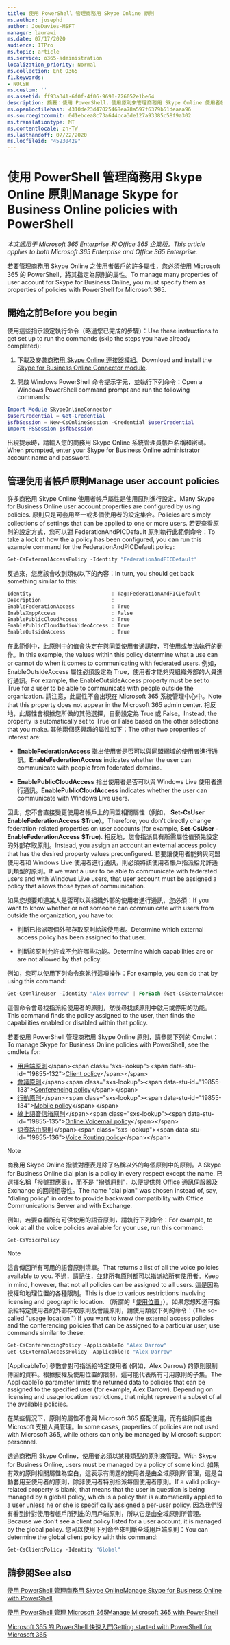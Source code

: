 ```yaml
---
title: 使用 PowerShell 管理商務用 Skype Online 原則
ms.author: josephd
author: JoeDavies-MSFT
manager: laurawi
ms.date: 07/17/2020
audience: ITPro
ms.topic: article
ms.service: o365-administration
localization_priority: Normal
ms.collection: Ent_O365
f1.keywords:
- NOCSH
ms.custom: ''
ms.assetid: ff93a341-6f0f-4f06-9690-726052e1be64
description: 摘要：使用 PowerShell，使用原則來管理商務用 Skype Online 使用者帳戶屬性。
ms.openlocfilehash: 4310de23d47025468ea78a597f6379b51deaaa96
ms.sourcegitcommit: 0d1ebcea8c73a644cca3de127a93385c58f9a302
ms.translationtype: MT
ms.contentlocale: zh-TW
ms.lasthandoff: 07/22/2020
ms.locfileid: "45230429"
---
```

# <a name="manage-skype-for-business-online-policies-with-powershell"></a><span data-ttu-id="19855-103">使用 PowerShell 管理商務用 Skype Online 原則</span><span class="sxs-lookup"><span data-stu-id="19855-103">Manage Skype for Business Online policies with PowerShell</span></span>

<span data-ttu-id="19855-104">*本文適用于 Microsoft 365 Enterprise 和 Office 365 企業版。*</span><span class="sxs-lookup"><span data-stu-id="19855-104">*This article applies to both Microsoft 365 Enterprise and Office 365 Enterprise.*</span></span>

<span data-ttu-id="19855-105">若要管理商務用 Skype Online 之使用者帳戶的許多屬性，您必須使用 Microsoft 365 的 PowerShell，將其指定為原則的屬性。</span><span class="sxs-lookup"><span data-stu-id="19855-105">To manage many properties of user account for Skype for Business Online, you must specify them as properties of policies with PowerShell for Microsoft 365.</span></span>
  
## <a name="before-you-begin"></a><span data-ttu-id="19855-106">開始之前</span><span class="sxs-lookup"><span data-stu-id="19855-106">Before you begin</span></span>

<span data-ttu-id="19855-107">使用這些指示設定執行命令（略過您已完成的步驟）：</span><span class="sxs-lookup"><span data-stu-id="19855-107">Use these instructions to get set up to run the commands (skip the steps you have already completed):</span></span>
  
1. <span data-ttu-id="19855-108">下載及安裝[商務用 Skype Online 連接器模組](https://www.microsoft.com/download/details.aspx?id=39366)。</span><span class="sxs-lookup"><span data-stu-id="19855-108">Download and install the [Skype for Business Online Connector module](https://www.microsoft.com/download/details.aspx?id=39366).</span></span>
    
2. <span data-ttu-id="19855-109">開啟 Windows PowerShell 命令提示字元，並執行下列命令：</span><span class="sxs-lookup"><span data-stu-id="19855-109">Open a Windows PowerShell command prompt and run the following commands:</span></span> 
    
```powershell
Import-Module SkypeOnlineConnector
$userCredential = Get-Credential
$sfbSession = New-CsOnlineSession -Credential $userCredential
Import-PSSession $sfbSession
  ```

<span data-ttu-id="19855-110">出現提示時，請輸入您的商務用 Skype Online 系統管理員帳戶名稱和密碼。</span><span class="sxs-lookup"><span data-stu-id="19855-110">When prompted, enter your Skype for Business Online administrator account name and password.</span></span>
    
## <a name="manage-user-account-policies"></a><span data-ttu-id="19855-111">管理使用者帳戶原則</span><span class="sxs-lookup"><span data-stu-id="19855-111">Manage user account policies</span></span>

<span data-ttu-id="19855-112">許多商務用 Skype Online 使用者帳戶屬性是使用原則進行設定。</span><span class="sxs-lookup"><span data-stu-id="19855-112">Many Skype for Business Online user account properties are configured by using policies.</span></span> <span data-ttu-id="19855-113">原則只是可套用至一或多個使用者的設定集合。</span><span class="sxs-lookup"><span data-stu-id="19855-113">Policies are simply collections of settings that can be applied to one or more users.</span></span> <span data-ttu-id="19855-114">若要查看原則的設定方式，您可以對 FederationAndPICDefault 原則執行此範例命令：</span><span class="sxs-lookup"><span data-stu-id="19855-114">To take a look at how the a policy has been configured, you can run this example command for the FederationAndPICDefault policy:</span></span>
  
```powershell
Get-CsExternalAccessPolicy -Identity "FederationAndPICDefault"
```

<span data-ttu-id="19855-115">反過來，您應該會收到類似以下的內容：</span><span class="sxs-lookup"><span data-stu-id="19855-115">In turn, you should get back something similar to this:</span></span>
  
```powershell
Identity                          : Tag:FederationAndPICDefault
Description                       :
EnableFederationAccess            : True
EnableXmppAccess                  : False
EnablePublicCloudAccess           : True
EnablePublicCloudAudioVideoAccess : True
EnableOutsideAccess               : True
```

<span data-ttu-id="19855-116">在此範例中，此原則中的值會決定在與同盟使用者通訊時，可使用或無法執行的動作。</span><span class="sxs-lookup"><span data-stu-id="19855-116">In this example, the values within this policy determine what a use can or cannot do when it comes to communicating with federated users.</span></span> <span data-ttu-id="19855-117">例如，EnableOutsideAccess 屬性必須設定為 True，使用者才能夠與組織外部的人員進行通訊。</span><span class="sxs-lookup"><span data-stu-id="19855-117">For example, the EnableOutsideAccess property must be set to True for a user to be able to communicate with people outside the organization.</span></span> <span data-ttu-id="19855-118">請注意，此屬性不會出現在 Microsoft 365 系統管理中心中。</span><span class="sxs-lookup"><span data-stu-id="19855-118">Note that this property does not appear in the Microsoft 365 admin center.</span></span> <span data-ttu-id="19855-119">相反地，此屬性會根據您所做的其他選擇，自動設定為 True 或 False。</span><span class="sxs-lookup"><span data-stu-id="19855-119">Instead, the property is automatically set to True or False based on the other selections that you make.</span></span> <span data-ttu-id="19855-120">其他兩個感興趣的屬性如下：</span><span class="sxs-lookup"><span data-stu-id="19855-120">The other two properties of interest are:</span></span>
  
- <span data-ttu-id="19855-121">**EnableFederationAccess** 指出使用者是否可以與同盟網域的使用者進行通訊。</span><span class="sxs-lookup"><span data-stu-id="19855-121">**EnableFederationAccess** indicates whether the user can communicate with people from federated domains.</span></span>
    
- <span data-ttu-id="19855-122">**EnablePublicCloudAccess** 指出使用者是否可以與 Windows Live 使用者進行通訊。</span><span class="sxs-lookup"><span data-stu-id="19855-122">**EnablePublicCloudAccess** indicates whether the user can communicate with Windows Live users.</span></span>
    
<span data-ttu-id="19855-123">因此，您不會直接變更使用者帳戶上的同盟相關屬性（例如， **Set-CsUser EnableFederationAccess $True**）。</span><span class="sxs-lookup"><span data-stu-id="19855-123">Therefore, you don't directly change federation-related properties on user accounts (for example, **Set-CsUser -EnableFederationAccess $True**).</span></span> <span data-ttu-id="19855-124">相反地，您會指派具有所需屬性值預先設定的外部存取原則。</span><span class="sxs-lookup"><span data-stu-id="19855-124">Instead, you assign an account an external access policy that has the desired property values preconfigured.</span></span> <span data-ttu-id="19855-125">若要讓使用者能夠與同盟使用者和 Windows Live 使用者進行通訊，則必須將該使用者帳戶指派給允許通訊類型的原則。</span><span class="sxs-lookup"><span data-stu-id="19855-125">If we want a user to be able to communicate with federated users and with Windows Live users, that user account must be assigned a policy that allows those types of communication.</span></span>
  
<span data-ttu-id="19855-126">如果您想要知道某人是否可以與組織外部的使用者進行通訊，您必須：</span><span class="sxs-lookup"><span data-stu-id="19855-126">If you want to know whether or not someone can communicate with users from outside the organization, you have to:</span></span>
  
- <span data-ttu-id="19855-127">判斷已指派哪個外部存取原則給該使用者。</span><span class="sxs-lookup"><span data-stu-id="19855-127">Determine which external access policy has been assigned to that user.</span></span>
    
- <span data-ttu-id="19855-128">判斷該原則允許或不允許哪些功能。</span><span class="sxs-lookup"><span data-stu-id="19855-128">Determine which capabilities are or are not allowed by that policy.</span></span>
    
<span data-ttu-id="19855-129">例如，您可以使用下列命令來執行這項操作：</span><span class="sxs-lookup"><span data-stu-id="19855-129">For example, you can do that by using this command:</span></span>
  
```powershell
Get-CsOnlineUser -Identity "Alex Darrow" | ForEach {Get-CsExternalAccessPolicy -Identity $_.ExternalAccessPolicy}
```

<span data-ttu-id="19855-130">這個命令會尋找指派給使用者的原則，然後尋找該原則中啟用或停用的功能。</span><span class="sxs-lookup"><span data-stu-id="19855-130">This command finds the policy assigned to the user, then finds the capabilities enabled or disabled within that policy.</span></span>
  
<span data-ttu-id="19855-131">若要使用 PowerShell 管理商務用 Skype Online 原則，請參閱下列的 Cmdlet：</span><span class="sxs-lookup"><span data-stu-id="19855-131">To manage Skype for Business Online policies with PowerShell, see the cmdlets for:</span></span>

- <span data-ttu-id="19855-132">[用戶端原則](https://docs.microsoft.com/previous-versions//mt228132(v=technet.10)#client-policy-cmdlets)</span><span class="sxs-lookup"><span data-stu-id="19855-132">[Client policy](https://docs.microsoft.com/previous-versions//mt228132(v=technet.10)#client-policy-cmdlets)</span></span>
- <span data-ttu-id="19855-133">[會議原則](https://docs.microsoft.com/previous-versions//mt228132(v=technet.10)#conferencing-policy-cmdlets)</span><span class="sxs-lookup"><span data-stu-id="19855-133">[Conferencing policy](https://docs.microsoft.com/previous-versions//mt228132(v=technet.10)#conferencing-policy-cmdlets)</span></span>
- <span data-ttu-id="19855-134">[行動原則](https://docs.microsoft.com/previous-versions//mt228132(v=technet.10)#mobile-policy-cmdlets)</span><span class="sxs-lookup"><span data-stu-id="19855-134">[Mobile policy](https://docs.microsoft.com/previous-versions//mt228132(v=technet.10)#mobile-policy-cmdlets)</span></span>
- <span data-ttu-id="19855-135">[線上語音信箱原則](https://docs.microsoft.com/previous-versions//mt228132(v=technet.10)#online-voicemail-policy-cmdlets)</span><span class="sxs-lookup"><span data-stu-id="19855-135">[Online Voicemail policy](https://docs.microsoft.com/previous-versions//mt228132(v=technet.10)#online-voicemail-policy-cmdlets)</span></span>
- <span data-ttu-id="19855-136">[語音路由原則](https://docs.microsoft.com/previous-versions//mt228132(v=technet.10)#voice-routing-policy-cmdlets)</span><span class="sxs-lookup"><span data-stu-id="19855-136">[Voice Routing policy](https://docs.microsoft.com/previous-versions//mt228132(v=technet.10)#voice-routing-policy-cmdlets)</span></span>


> [!NOTE]
> <span data-ttu-id="19855-137">商務用 Skype Online 撥號對應表是除了名稱以外的每個原則中的原則。</span><span class="sxs-lookup"><span data-stu-id="19855-137">A Skype for Business Online dial plan is a policy in every respect except the name.</span></span> <span data-ttu-id="19855-138">已選擇名稱「撥號對應表」，而不是 "撥號原則"，以便提供與 Office 通訊伺服器及 Exchange 的回溯相容性。</span><span class="sxs-lookup"><span data-stu-id="19855-138">The name "dial plan" was chosen instead of, say, "dialing policy" in order to provide backward compatibility with Office Communications Server and with Exchange.</span></span> 
  
<span data-ttu-id="19855-139">例如，若要查看所有可供使用的語音原則，請執行下列命令：</span><span class="sxs-lookup"><span data-stu-id="19855-139">For example, to look at all the voice policies available for your use, run this command:</span></span>
  
```powershell
Get-CsVoicePolicy
```

> [!NOTE]
> <span data-ttu-id="19855-140">這會傳回所有可用的語音原則清單。</span><span class="sxs-lookup"><span data-stu-id="19855-140">That returns a list of all the voice policies available to you.</span></span> <span data-ttu-id="19855-141">不過，請記住，並非所有原則都可以指派給所有使用者。</span><span class="sxs-lookup"><span data-stu-id="19855-141">Keep in mind, however, that not all policies can be assigned to all users.</span></span> <span data-ttu-id="19855-142">這是因為授權和地理位置的各種限制。</span><span class="sxs-lookup"><span data-stu-id="19855-142">This is due to various restrictions involving licensing and geographic location.</span></span> <span data-ttu-id="19855-143">（所謂的「[使用位置](https://msdn.microsoft.com/library/azure/dn194136.aspx)」）。如果您想知道可指派給特定使用者的外部存取原則及會議原則，請使用類似下列的命令：</span><span class="sxs-lookup"><span data-stu-id="19855-143">(The so-called "[usage location](https://msdn.microsoft.com/library/azure/dn194136.aspx).") If you want to know the external access policies and the conferencing policies that can be assigned to a particular user, use commands similar to these:</span></span> 

```powershell
Get-CsConferencingPolicy -ApplicableTo "Alex Darrow"
Get-CsExternalAccessPolicy -ApplicableTo "Alex Darrow"
```

<span data-ttu-id="19855-p106">[ApplicableTo] 參數會對可指派給特定使用者 (例如，Alex Darrow) 的原則限制傳回的資料。根據授權及使用位置的限制，這可能代表所有可用原則的子集。</span><span class="sxs-lookup"><span data-stu-id="19855-p106">The ApplicableTo parameter limits the returned data to policies that can be assigned to the specified user (for example, Alex Darrow). Depending on licensing and usage location restrictions, that might represent a subset of all the available policies.</span></span> 
  
<span data-ttu-id="19855-146">在某些情況下，原則的屬性不會與 Microsoft 365 搭配使用，而有些則只能由 Microsoft 支援人員管理。</span><span class="sxs-lookup"><span data-stu-id="19855-146">In some cases, properties of policies are not used with Microsoft 365, while others can only be managed by Microsoft support personnel.</span></span> 
  
<span data-ttu-id="19855-147">透過商務用 Skype Online，使用者必須以某種類型的原則來管理。</span><span class="sxs-lookup"><span data-stu-id="19855-147">With Skype for Business Online, users must be managed by a policy of some kind.</span></span> <span data-ttu-id="19855-148">如果有效的原則相關屬性為空白，這表示有問題的使用者是由全域原則所管理，這是自動套用至使用者的原則，除非使用者特別指派每個使用者原則。</span><span class="sxs-lookup"><span data-stu-id="19855-148">If a valid policy-related property is blank, that means that the user in question is being managed by a global policy, which is a policy that is automatically applied to a user unless he or she is specifically assigned a per-user policy.</span></span> <span data-ttu-id="19855-149">因為我們沒有看到針對使用者帳戶所列出的用戶端原則，所以它是由全域原則所管理。</span><span class="sxs-lookup"><span data-stu-id="19855-149">Because we don't see a client policy listed for a user account, it is managed by the global policy.</span></span> <span data-ttu-id="19855-150">您可以使用下列命令來判斷全域用戶端原則：</span><span class="sxs-lookup"><span data-stu-id="19855-150">You can determine the global client policy with this command:</span></span>
  
```powershell
Get-CsClientPolicy -Identity "Global"
```

## <a name="see-also"></a><span data-ttu-id="19855-151">請參閱</span><span class="sxs-lookup"><span data-stu-id="19855-151">See also</span></span>

[<span data-ttu-id="19855-152">使用 PowerShell 管理商務用 Skype Online</span><span class="sxs-lookup"><span data-stu-id="19855-152">Manage Skype for Business Online with PowerShell</span></span>](manage-skype-for-business-online-with-office-365-powershell.md)
  
[<span data-ttu-id="19855-153">使用 PowerShell 管理 Microsoft 365</span><span class="sxs-lookup"><span data-stu-id="19855-153">Manage Microsoft 365 with PowerShell</span></span>](manage-office-365-with-office-365-powershell.md)
  
[<span data-ttu-id="19855-154">Microsoft 365 的 PowerShell 快速入門</span><span class="sxs-lookup"><span data-stu-id="19855-154">Getting started with PowerShell for Microsoft 365</span></span>](getting-started-with-office-365-powershell.md)

